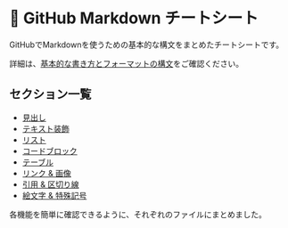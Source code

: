 # 📖 GitHub Markdown チートシート

GitHubでMarkdownを使うための基本的な構文をまとめたチートシートです。

詳細は、[基本的な書き方とフォーマットの構文](https://docs.github.com/ja/get-started/writing-on-github/getting-started-with-writing-and-formatting-on-github/basic-writing-and-formatting-syntax)をご確認ください。

## セクション一覧
- [見出し](./headings.md)
- [テキスト装飾](./text-style.md)
- [リスト](./lists.md)
- [コードブロック](./code.md)
- [テーブル](./table.md)
- [リンク & 画像](./links.md)
- [引用 & 区切り線](./blockquote.md)
- [絵文字 & 特殊記号](./emoji.md)

各機能を簡単に確認できるように、それぞれのファイルにまとめました。
